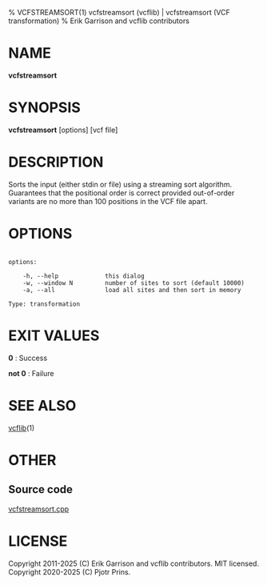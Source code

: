 % VCFSTREAMSORT(1) vcfstreamsort (vcflib) | vcfstreamsort (VCF transformation)
% Erik Garrison and vcflib contributors

# NAME

**vcfstreamsort**

# SYNOPSIS

**vcfstreamsort** [options] [vcf file]

# DESCRIPTION

Sorts the input (either stdin or file) using a streaming sort algorithm. Guarantees that the positional order is correct provided out-of-order variants are no more than 100 positions in the VCF file apart.



# OPTIONS

```

options:

    -h, --help             this dialog
    -w, --window N         number of sites to sort (default 10000)
    -a, --all              load all sites and then sort in memory

Type: transformation

```





# EXIT VALUES

**0**
: Success

**not 0**
: Failure

# SEE ALSO



[vcflib](./vcflib.md)(1)



# OTHER

## Source code

[vcfstreamsort.cpp](https://github.com/vcflib/vcflib/blob/master/src/vcfstreamsort.cpp)

# LICENSE

Copyright 2011-2025 (C) Erik Garrison and vcflib contributors. MIT licensed.
Copyright 2020-2025 (C) Pjotr Prins.

<!--
  Created with ./scripts/bin2md.rb scripts/bin2md-template.erb
-->
